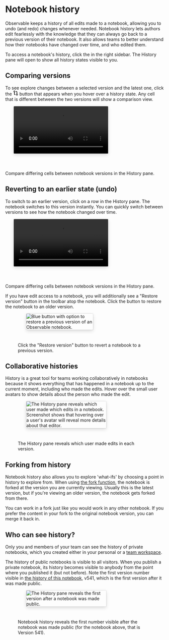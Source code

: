 # Notebook history

Observable keeps a history of all edits made to a notebook, allowing you to undo (and redo) changes whenever needed. Notebook history lets authors edit fearlessly with the knowledge that they can always go back to a previous version of their notebook. It also allows teams to better understand how their notebooks have changed over time, and who edited them.

To access a notebook's history, click the <Icon name="clock" /> in the right sidebar. The History pane will open to show all history states visible to you.

## Comparing versions

To see explore changes between a selected version and the latest one, click the <svg style="display: inline !important;" width="16" height="16" viewBox="0 0 16 16" fill="none" stroke="currentColor"><circle cx="4" cy="3" r="2" stroke-width="1.5"></circle><circle cx="12" cy="13" r="2" stroke-width="1.5"></circle><path d="M4 5V11C4 12.1046 4.89543 13 6 13H7" stroke-width="2"></path><path d="M12 11V5C12 3.89543 11.1046 3 10 3H9" stroke-width="2"></path></svg> button that appears when you hover over a history state. Any cell that is different between the two versions will show a comparison view.

<video
    style="border-radius:2px;box-shadow:0 4px 12px rgba(0,0,0,0.15), 0 0 0 1px rgba(0, 0, 0, 0.1);margin-left:27px;margin-bottom:40px;max-width: ${width}"
    src="/saving-and-history/notebook-history/history-compare.mp4" alt="Video showing a user opening the History pane in a notebook, then selecting the Compare option to see how notebook versions differ."
    autoplay loop controls = "false">
    <figcaption>Compare differing cells between notebook versions in the History pane.</figcaption>
    </video>

## Reverting to an earlier state (undo)

To switch to an earlier version, click on a row in the History pane. The notebook switches to this version instantly. You can quickly switch between versions to see how the notebook changed over time.

<video
    style="border-radius:2px;box-shadow:0 4px 12px rgba(0,0,0,0.15), 0 0 0 1px rgba(0, 0, 0, 0.1);margin-left:27px;margin-bottom:40px;max-width: ${width}"
    src="/saving-and-history/notebook-history/history-revert.mp4" alt="Screen recording showing a user selecting a previous notebook version from the history."
    autoplay loop controls = "false">
    <figcaption>Compare differing cells between notebook versions in the History pane.</figcaption>
    </video>

If you have edit access to a notebook, you will additionally see a "Restore version" button in the toolbar atop the notebook. Click the button to restore the notebook to an older version.

<figure>
  <img
    style="border-radius:2px;box-shadow:0 4px 12px rgba(0,0,0,0.15), 0 0 0 1px rgba(0, 0, 0, 0.1);margin-left:27px;margin-bottom:40px;max-width: 50%"
    src="/saving-and-history/notebook-history/restore-version.png" alt="Blue button with option to restore a previous version of an Observable notebook."
  />
  <figcaption>Click the "Restore version" button to revert a notebook to a previous version.</figcaption>
</figure>

## Collaborative histories

History is a great tool for teams working collaboratively in notebooks because it shows everything that has happened in a notebook up to the current moment, including who made the edits. Hover over the small user avatars to show details about the person who made the edit.

<figure>
  <img
    style="border-radius:2px;box-shadow:0 4px 12px rgba(0,0,0,0.15), 0 0 0 1px rgba(0, 0, 0, 0.1);margin-left:27px;margin-bottom:40px;max-width: 60%"
    src="/saving-and-history/notebook-history/history-user.png" alt="The History pane reveals which user made which edits in a notebook. Screenshot shows that hovering over a user's avatar will reveal more details about that editor."
  />
  <figcaption>The History pane reveals which user made edits in each version.</figcaption>
</figure>

## Forking from history

Notebook history also allows you to explore 'what-ifs' by choosing a point in history to explore from. When using [the fork function](https://observablehq.com/@observablehq/fork-suggest-merge), the notebook is forked at the version you are currently viewing. Usually this is the latest version, but if you're viewing an older version, the notebook gets forked from there.

You can work in a fork just like you would work in any other notebook. If you prefer the content in your fork to the original notebook version, you can merge it back in.

## Who can see history?

Only you and members of your team can see the history of private notebooks, which you created either in your personal or a [team workspace](https://observablehq.com/teams).

The history of public notebooks is visible to all visitors. When you publish a private notebook, its history becomes visible to anybody from the point where you published it (but not before). Note the first version number visible in [the history of this notebook](https://observablehq.com/@observablehq/learning-observable-observable-overview), v541, which is the first version after it was made public.

<figure>
  <img
    style="border-radius:2px;box-shadow:0 4px 12px rgba(0,0,0,0.15), 0 0 0 1px rgba(0, 0, 0, 0.1);margin-left:27px;margin-bottom:40px;max-width: 60%"
    src="/saving-and-history/notebook-history/public-history.png" alt="The History pane reveals the first version after a notebook was made public."
  />
  <figcaption>Notebook history reveals the first number visible after the notebook was made public (for the notebook above, that is Version 541).</figcaption>
</figure>

